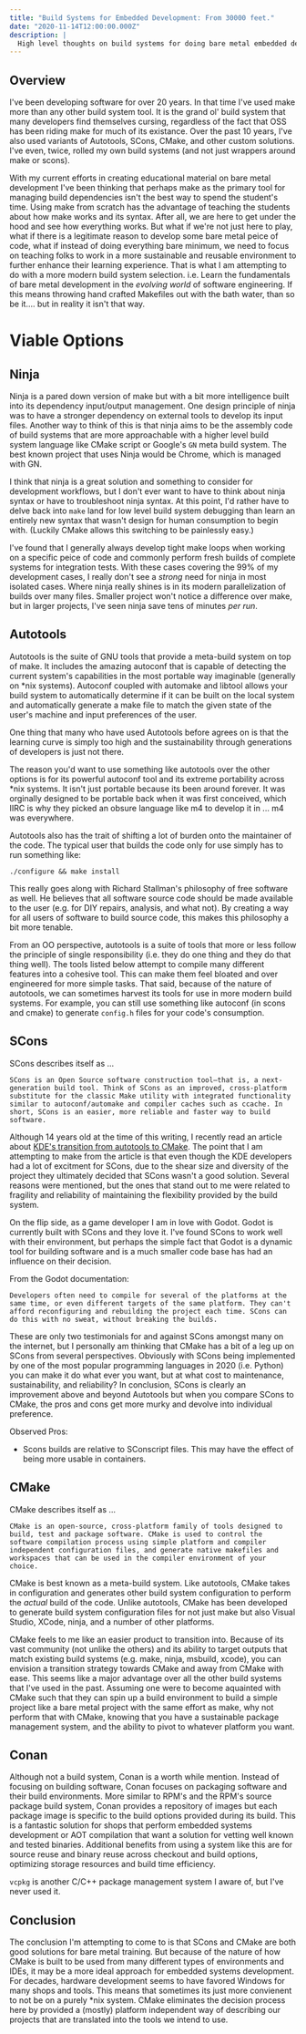 ```yaml
---
title: "Build Systems for Embedded Development: From 30000 feet."
date: "2020-11-14T12:00:00.000Z"
description: |
  High level thoughts on build systems for doing bare metal embedded development.
---
```


## Overview

I've been developing software for over 20 years. In that time I've used make more than any other build system tool. It is the grand ol' build system that many developers find themselves cursing, regardless of the fact that OSS has been riding make for much of its existance. Over the past 10 years, I've also used variants of Autotools, SCons, CMake, and other custom solutions. I've even, twice, rolled my own build systems (and not just wrappers around make or scons).

With my current efforts in creating educational material on bare metal development I've been thinking that perhaps make as the primary tool for managing build dependencies isn't the best way to spend the student's time. Using make from scratch has the advantage of teaching the students about how make works and its syntax. After all, we are here to get under the hood and see how everything works. But what if we're not just here to play, what if there is a legitimate reason to develop some bare metal peice of code, what if instead of doing everything bare minimum, we need to focus on teaching folks to work in a more sustainable and reusable environment to further enhance their learning experience. That is what I am attempting to do with a more modern build system selection. i.e. Learn the fundamentals of bare metal development in the _evolving world_ of software engineering. If this means throwing hand crafted Makefiles out with the bath water, than so be it.... but in reality it isn't that way.

# Viable Options

## Ninja

Ninja is a pared down version of make but with a bit more intelligence built into its dependency input/output management. One design principle of ninja was to have a stronger dependency on external tools to develop its input files. Another way to think of this is that ninja aims to be the assembly code of build systems that are more approachable with a higher level build system language like CMake script or Google's `GN` meta build system. The best known project that uses Ninja would be Chrome, which is managed with GN.

I think that ninja is a great solution and something to consider for development workflows, but I don't ever want to have to think about ninja syntax or have to troubleshoot ninja syntax. At this point, I'd rather have to delve back into `make` land for low level build system debugging than learn an entirely new syntax that wasn't design for human consumption to begin with. (Luckily CMake allows this switching to be painlessly easy.)

I've found that I generally always develop tight make loops when working on a specific peice of code and commonly perform fresh builds of complete systems for integration tests. With these cases covering the 99% of my development cases, I really don't see a _strong_ need for ninja in most isolated cases. Where ninja really shines is in its modern parallelization of builds over many files. Smaller project won't notice a difference over make, but in larger projects, I've seen ninja save tens of minutes _per run_.

## Autotools

Autotools is the suite of GNU tools that provide a meta-build system on top of make. It includes the amazing autoconf that is capable of detecting the current system's capabilities in the most portable way imaginable (generally on \*nix systems). Autoconf coupled with automake and libtool allows your build system to automatically determine if it can be built on the local system and automatically generate a make file to match the given state of the user's machine and input preferences of the user.

One thing that many who have used Autotools before agrees on is that the learning curve is simply too high and the sustainability through generations of developers is just not there.

The reason you'd want to use something like autotools over the other options is for its powerful autoconf tool and its extreme portability across \*nix systems. It isn't just portable because its been around forever. It was orginally designed to be portable back when it was first conceived, which IIRC is why they picked an obsure language like m4 to develop it in ... m4 was everywhere.

Autotools also has the trait of shifting a lot of burden onto the maintainer of the code. The typical user that builds the code only for use simply has to run something like:

```
./configure && make install
```

This really goes along with Richard Stallman's philosophy of free software as well. He believes that all software source code should be made available to the user (e.g. for DIY repairs, analysis, and what not). By creating a way for all users of software to build source code, this makes this philosophy a bit more tenable.

From an OO perspective, autotools is a suite of tools that more or less follow the principle of single responsibility (i.e. they do one thing and they do that thing well). The tools listed below attempt to compile many different features into a cohesive tool. This can make them feel bloated and over engineered for more simple tasks. That said, because of the nature of autotools, we can sometimes harvest its tools for use in more modern build systems. For example, you can still use something like autoconf (in scons and cmake) to generate `config.h` files for your code's consumption.

## SCons

SCons describes itself as ...

```
SCons is an Open Source software construction tool—that is, a next-generation build tool. Think of SCons as an improved, cross-platform substitute for the classic Make utility with integrated functionality similar to autoconf/automake and compiler caches such as ccache. In short, SCons is an easier, more reliable and faster way to build software.
```

Although 14 years old at the time of this writing, I recently read an article about [KDE's transition from autotools to CMake](https://lwn.net/Articles/188693/). The point that I am attempting to make from the article is that even though the KDE developers had a lot of excitment for SCons, due to the shear size and diversity of the project they ultimately decided that SCons wasn't a good solution. Several reasons were mentioned, but the ones that stand out to me were related to fragility and reliability of maintaining the flexibility provided by the build system.

On the flip side, as a game developer I am in love with Godot. Godot is currently built with SCons and they love it. I've found SCons to work well with their environment, but perhaps the simple fact that Godot is a dynamic tool for building software and is a much smaller code base has had an influence on their decision.

From the Godot documentation:

```
Developers often need to compile for several of the platforms at the same time, or even different targets of the same platform. They can't afford reconfiguring and rebuilding the project each time. SCons can do this with no sweat, without breaking the builds.
```

These are only two testimonials for and against SCons amongst many on the internet, but I personally am thinking that CMake has a bit of a leg up on SCons from several perspectives. Obviously with SCons being implemented by one of the most popular programming languages in 2020 (i.e. Python) you can make it do what ever you want, but at what cost to maintenance, sustainability, and reliability? In conclusion, SCons is clearly an improvement above and beyond Autotools but when you compare SCons to CMake, the pros and cons get more murky and devolve into individual preference.

Observed Pros:

- Scons builds are relative to SConscript files. This may have the effect of being more usable in containers.

## CMake

CMake describes itself as ...

```
CMake is an open-source, cross-platform family of tools designed to build, test and package software. CMake is used to control the software compilation process using simple platform and compiler independent configuration files, and generate native makefiles and workspaces that can be used in the compiler environment of your choice.
```

CMake is best known as a meta-build system. Like autotools, CMake takes in configuration and generates other build system configuration to perform the _actual_ build of the code. Unlike autotools, CMake has been developed to generate build system configuration files for not just make but also Visual Studio, XCode, ninja, and a number of other platforms.

CMake feels to me like an easier product to transition into. Because of its vast community (not unlike the others) and its ability to target outputs that match existing build systems (e.g. make, ninja, msbuild, xcode), you can envision a transition strategy towards CMake and away from CMake with ease. This seems like a major advantage over all the other build systems that I've used in the past. Assuming one were to become aquainted with CMake such that they can spin up a build environment to build a simple project like a bare metal project with the same effort as make, why not perform that with CMake, knowing that you have a sustainable package management system, and the ability to pivot to whatever platform you want.

## Conan

Although not a build system, Conan is a worth while mention. Instead of focusing on building software, Conan focuses on packaging software and their build environments. More similar to RPM's and the RPM's source package build system, Conan provides a repository of images but each package image is specific to the build options provided during its build. This is a fantastic solution for shops that perform embedded systems development or AOT compilation that want a solution for vetting well known and tested binaries. Additional benefits from using a system like this are for source reuse and binary reuse across checkout and build options, optimizing storage resources and build time efficiency.

`vcpkg` is another C/C++ package management system I aware of, but I've never used it.

## Conclusion

The conclusion I'm attempting to come to is that SCons and CMake are both good solutions for bare metal training. But because of the nature of how CMake is built to be used from many different types of environments and IDEs, it may be a more ideal approach for embedded systems development. For decades, hardware development seems to have favored Windows for many shops and tools. This means that sometimes its just more convienent to not be on a purely \*nix system. CMake eliminates the decision process here by provided a (mostly) platform independent way of describing our projects that are translated into the tools we intend to use.
